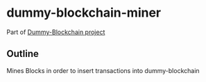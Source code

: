 # dummy-blockchain-miner

Part of [Dummy-Blockchain project](https://github.com/users/philohsophy/projects/1)

## Outline

Mines Blocks in order to insert transactions into dummy-blockchain
